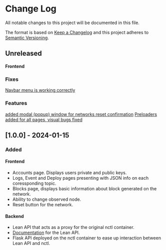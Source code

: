 # Change Log

All notable changes to this project will be documented in this file.

The format is based on [Keep a Changelog](http://keepachangelog.com/)
and this project adheres to [Semantic Versioning](http://semver.org/).

## Unreleased

#### Frontend

### Fixes

[Navbar menu is working correctly](https://github.com/block-bites/fondant-app/pull/64)

### Features

[added modal (popup) window for networks reset confirmation](https://github.com/block-bites/fondant-app/pull/77)
[Preloaders added for all pages, visual bugs fixed](https://github.com/block-bites/fondant-app/pull/80)

## [1.0.0] - 2024-01-15

### Added

#### Frontend

- Accounts page. Displays users private and public keys.
- Logs, Event and Deploy pages presenting with JSON info on each coressponding topic.
- Blocks page, displays basic information about block generated on the network.
- Ability to change observed node.
- Reset button for the network.

#### Backend

- Lean API that acts as a proxy for the original nctl container.
- [Documentation](https://github.com/block-bites/fondant-app/blob/master/OpenAPI.yml) for the Lean API.
- Flask API deployed on the nctl container to ease up interaction between Lean API and nctl.
